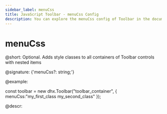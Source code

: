```yaml
---
sidebar_label: menuCss
title: JavaScript Toolbar - menuCss Config 
description: You can explore the menuCss config of Toolbar in the documentation of the DHTMLX JavaScript UI library. Browse developer guides and API reference, try out code examples and live demos, and download a free 30-day evaluation version of DHTMLX Suite.
---
```


# menuCss

@short: Optional. Adds style classes to all containers of Toolbar controls with nested items 

@signature: {'menuCss?: string;'}

@example:
<style>
    .my_first_class {
        /*some styles*/
    }
 
    .my_second_class {
        /*some styles*/
    }
</style>

const toolbar = new dhx.Toolbar("toolbar_container", {
    menuCss:"my_first_class my_second_class"
});

@descr:

